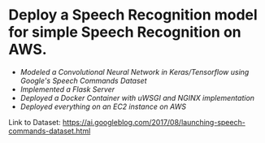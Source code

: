 # Deploy a Speech Recognition model for simple Speech Recognition on AWS.
* *Modeled a Convolutional Neural Network in Keras/Tensorflow using Google's Speech Commands Dataset*
* *Implemented a Flask Server*
* *Deployed a Docker Container with uWSGI and NGINX implementation*
* *Deployed everything on an EC2 instance on AWS*

Link to Dataset: https://ai.googleblog.com/2017/08/launching-speech-commands-dataset.html
